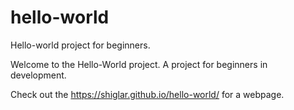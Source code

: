 # hello-world
Hello-world project for beginners.

Welcome to the Hello-World project. A project for beginners in development.

Check out the https://shiglar.github.io/hello-world/ for a webpage.
